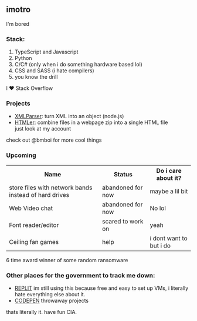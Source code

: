 ## imotro

I'm bored
<br>
### Stack:
1. TypeScript and Javascript
2. Python
3. C/C# (only when i do something hardware based lol)
4. CSS and SASS (i hate compilers)
5. you know the drill

I ♥️ Stack Overflow

### Projects
- [XMLParser](https://github.com/imotro/xml-parser): turn XML into an object (node.js)
- [HTMLer](https://github.com/imotro/HTMLer): combine files in a webpage zip into a single HTML file
  <br>just look at my account

check out @bmboi for more cool things


### Upcoming
<table>
  <tr>
    <th>Name</th>
    <th>Status</th>
    <th>Do i care about it?</th>
  </tr>
  <tr>
    <td>store files with network bands instead of hard drives</td>
    <td>abandoned for now</td>
    <td>maybe a lil bit</td>
  </tr>
  <tr>
    <td>Web Video chat</td>
    <td>abandoned for now</td>
    <td>No lol</td>
  </tr>
  <tr>
    <td>Font reader/editor</td>
    <td>scared to work on</td>
    <td>yeah</td>
  </tr>
    <tr>
    <td>Ceiling fan games</td>
    <td>help</td>
    <td>i dont want to but i do</td>
  </tr>
</table>


6 time award winner of some random ransomware


### Other places for the government to track me down:
- [REPLIT](https://replit.com/@merkb) im still using this because free and easy to set up VMs, i literally hate everything else about it.
- [CODEPEN](https://codepen.io/imotro) throwaway projects

thats literally it. have fun CIA.
